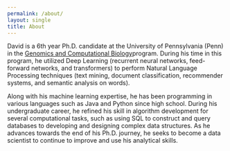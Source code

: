 ```yaml
---
permalink: /about/
layout: single
title: About
---
```


David is a 6th year Ph.D. candidate at the University of Pennsylvania (Penn) in the <a href="https://www.med.upenn.edu/gcb/">Genomics and Computational Biology</a>program. 
During his time in this program, he utilized Deep Learning (recurrent neural networks, feed-forward networks, and transformers) to perform Natural Language Processing techniques (text mining, document classification, recommender systems, and semantic analysis on words). 

Along with his machine learning expertise, he has been programming in various languages such as Java and Python since high school. 
During his undergraduate career, he refined his skill in algorithm development for several computational tasks, such as using SQL to construct and query databases to developing and designing complex data structures. 
As he advances towards the end of his Ph.D. journey, he seeks to become a data scientist to continue to improve and use his analytical skills.